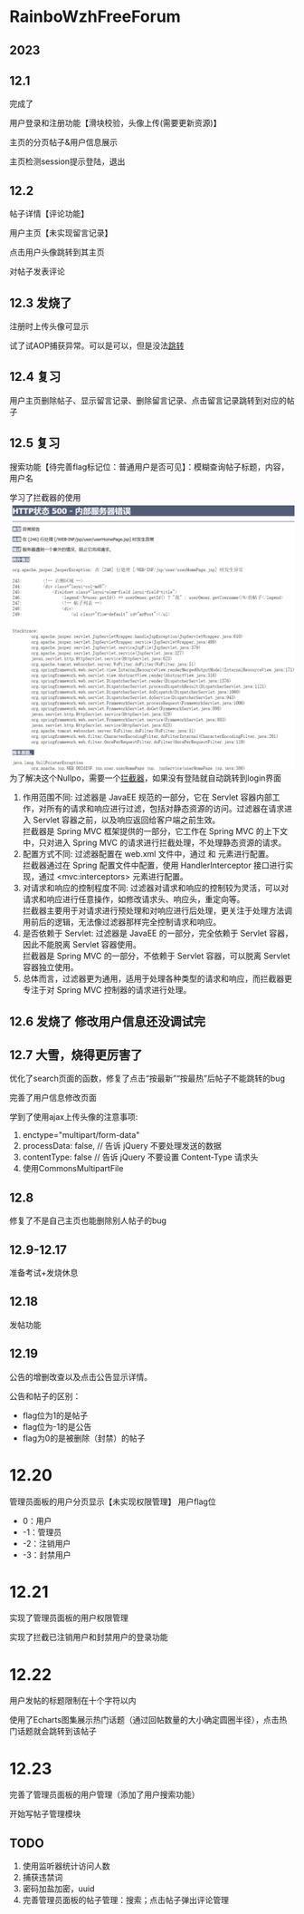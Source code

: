 # RainboWzhFreeForum

## 2023
## 12.1
完成了

用户登录和注册功能【滑块校验，头像上传(需要更新资源)】

主页的分页帖子&用户信息展示

主页检测session提示登陆，退出

## 12.2 
帖子详情【评论功能】

用户主页【未实现留言记录】

点击用户头像跳转到其主页

对帖子发表评论

## 12.3 发烧了
注册时上传头像可显示

试了试AOP捕获异常。可以是可以，但是没法[跳转](src/main/java/com/acn/controller/GlobalExceptionHandler.java)

## 12.4 复习
用户主页删除帖子、显示留言记录、删除留言记录、点击留言记录跳转到对应的帖子

## 12.5 复习
搜索功能【待完善flag标记位：普通用户是否可见】：模糊查询帖子标题，内容，用户名

学习了拦截器的使用
![img.png](概念图/Nullpo.png)
为了解决这个Nullpo，需要一个[拦截器](src/main/java/com/acn/controller/LoginInterceptor.java)，如果没有登陆就自动跳转到login界面
1. 作用范围不同:
    过滤器是 JavaEE 规范的一部分，它在 Servlet 容器内部工作，对所有的请求和响应进行过滤，包括对静态资源的访问。过滤器在请求进入 Servlet 容器之前，以及响应返回给客户端之前生效。<br>
    拦截器是 Spring MVC 框架提供的一部分，它工作在 Spring MVC 的上下文中，只对进入 Spring MVC 的请求进行拦截处理，不处理静态资源的请求。
2. 配置方式不同:
    过滤器配置在 web.xml 文件中，通过 <filter> 和 <filter-mapping> 元素进行配置。<br>
    拦截器通过在 Spring 配置文件中配置，使用 HandlerInterceptor 接口进行实现，通过 <mvc\:interceptors> 元素进行配置。
3. 对请求和响应的控制程度不同:
    过滤器对请求和响应的控制较为灵活，可以对请求和响应进行任意操作，如修改请求头、响应头，重定向等。<br>
    拦截器主要用于对请求进行预处理和对响应进行后处理，更关注于处理方法调用前后的逻辑，无法像过滤器那样完全控制请求和响应。
4. 是否依赖于 Servlet:
    过滤器是 JavaEE 的一部分，完全依赖于 Servlet 容器，因此不能脱离 Servlet 容器使用。<br>
    拦截器是 Spring MVC 的一部分，不依赖于 Servlet 容器，可以脱离 Servlet 容器独立使用。
5. 总体而言，过滤器更为通用，适用于处理各种类型的请求和响应，而拦截器更专注于对 Spring MVC 控制器的请求进行处理。

## 12.6 发烧了 修改用户信息还没调试完

## 12.7 大雪，烧得更厉害了
优化了search页面的函数，修复了点击“按最新”“按最热”后帖子不能跳转的bug

完善了用户信息修改页面

学到了使用ajax上传头像的注意事项:
1. enctype="multipart/form-data"
2. processData: false, // 告诉 jQuery 不要处理发送的数据
3. contentType: false   // 告诉 jQuery 不要设置 Content-Type 请求头
4. 使用CommonsMultipartFile

## 12.8 
修复了不是自己主页也能删除别人帖子的bug

## 12.9-12.17
准备考试+发烧休息

## 12.18 
发帖功能

## 12.19
公告的增删改查以及点击公告显示详情。

公告和帖子的区别：
- flag位为1的是帖子
- flag位为-1的是公告
- flag为0的是被删除（封禁）的帖子

# 12.20
管理员面板的用户分页显示【未实现权限管理】
用户flag位
- 0：用户
- -1：管理员
- -2：注销用户
- -3：封禁用户

# 12.21
实现了管理员面板的用户权限管理

实现了拦截已注销用户和封禁用户的登录功能

# 12.22
用户发帖的标题限制在十个字符以内

使用了Echarts图集展示热门话题（通过回帖数量的大小确定圆圈半径），点击热门话题就会跳转到该帖子

# 12.23
完善了管理员面板的用户管理（添加了用户搜索功能）

开始写帖子管理模块
## TODO
1. 使用监听器统计访问人数
2. 捕获违禁词
3. 密码加盐加密，uuid
4. 完善管理员面板的帖子管理：搜索；点击帖子弹出评论管理